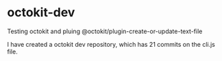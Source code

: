 # octokit-dev

<p>
  Testing octokit and pluing @octokit/plugin-create-or-update-text-file
</p>

<p>
I have created a octokit dev repository, which has <!-- repo-counter -->21<!-- /repo-counter --> commits on the cli.js file.
</p>
